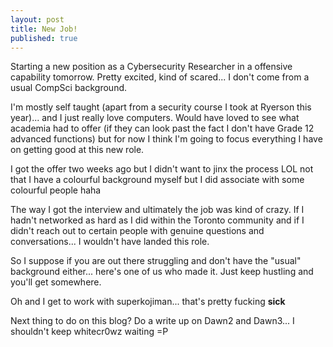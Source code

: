 ```yaml
---
layout: post
title: New Job!
published: true
---
```


Starting a new position as a Cybersecurity Researcher in a offensive capability tomorrow. Pretty excited, kind of scared... I don't come from a usual CompSci background. 

I'm mostly self taught (apart from a security course I took at Ryerson this year)... and I just really love computers. Would have loved to see what academia had to offer (if they can look past the fact I don't have Grade 12 advanced functions) but for now I think I'm going to focus everything I have on getting good at this new role.

I got the offer two weeks ago but I didn't want to jinx the process LOL not that I have a colourful background myself but I did associate with some colourful people haha

The way I got the interview and ultimately the job was kind of crazy. If I hadn't networked as hard as I did within the Toronto community and if I didn't reach out to certain people with genuine questions and conversations... I wouldn't have landed this role.

So I suppose if you are out there struggling and don't have the "usual" background either... here's one of us who made it. Just keep hustling and you'll get somewhere.

Oh and I get to work with superkojiman... that's pretty fucking **sick**

Next thing to do on this blog? Do a write up on Dawn2 and Dawn3... I shouldn't keep whitecr0wz waiting =P

